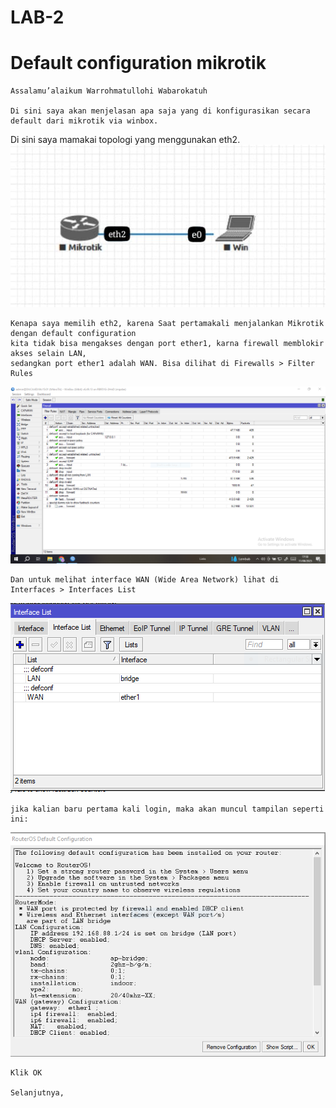 
# LAB-2
# Default configuration mikrotik
    Assalamu’alaikum Warrohmatullohi Wabarokatuh

    Di sini saya akan menjelasan apa saja yang di konfigurasikan secara default dari mikrotik via winbox.   
   Di sini saya mamakai topologi yang menggunakan eth2.  
![oy](topologi1.jpeg)

    Kenapa saya memilih eth2, karena Saat pertamakali menjalankan Mikrotik dengan default configuration   
    kita tidak bisa mengakses dengan port ether1, karna firewall memblokir akses selain LAN,   
    sedangkan port ether1 adalah WAN. Bisa dilihat di Firewalls > Filter Rules  
![oy](dp1.PNG)

    Dan untuk melihat interface WAN (Wide Area Network) lihat di Interfaces > Interfaces List    
![oy](dp2.PNG)

    jika kalian baru pertama kali login, maka akan muncul tampilan seperti ini:
![oy](dp.PNG)

    Klik OK  

    Selanjutnya, 
    

    
